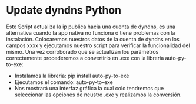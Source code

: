 # Update dyndns Python

Este Script actualiza la ip publica hacia una cuenta de dyndns, es una alternativa cuando la app nativa no funciona ó tiene problemas con la instalación.
Colocaremos nuestros datos de la cuenta de dyndns en los campos xxxx y ejecutamos nuestro script para verificar la funcionalidad del mismo. Una vez corroborado que se actualizan los parámetros correctamente procederemos a convertirlo en .exe con la libreria auto-py-to-exe:

- Instalamos la libreria: pip install auto-py-to-exe
- Ejecutamos el comando: auto-py-to-exe
- Nos mostrará una interfaz gráfica la cual colo tendremos que seleccionar las opciones de neustro .exe y realizamos la conversión.

